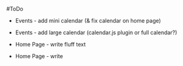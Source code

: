 #ToDo

* Events - add mini calendar (& fix calendar on home page)
* Events - add large calendar (calendar.js plugin or full calendar?)

* Home Page - write fluff text
* Home Page - write 